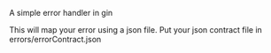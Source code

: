 A simple error handler in gin

This will map your error using a json file. Put your json contract file in errors/errorContract.json
